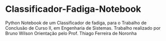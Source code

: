# Classificador-Fadiga-Notebook
Python Notebook de um Classificador de fadiga, para o Trabalho de Conclusão de Curso II, em Engenharia de Sistemas.
Trabalho realizado por Bruno Wilson
Orientação pelo Prof. Thiago Ferreira de Noronha
